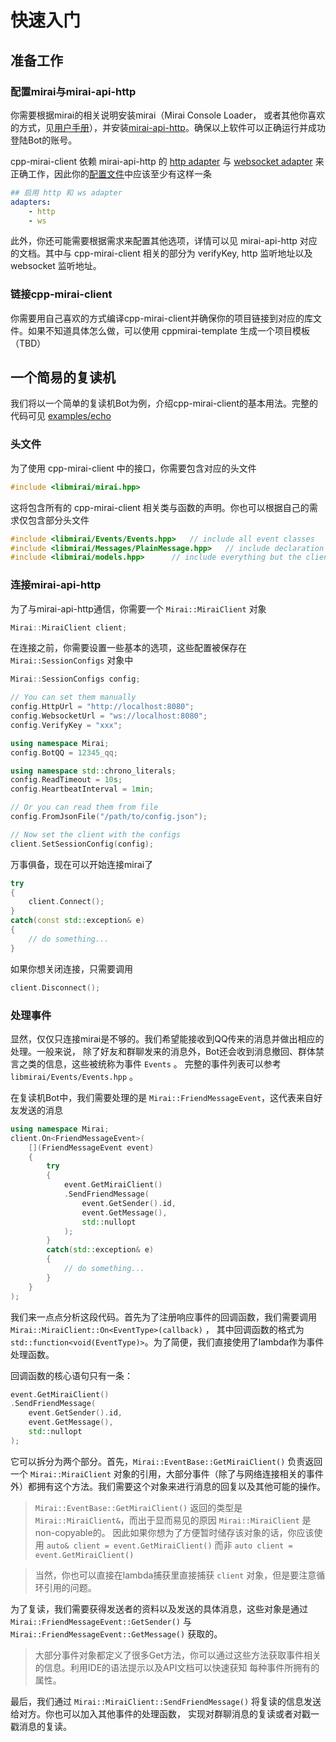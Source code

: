 # 快速入门

## 准备工作
### 配置mirai与mirai-api-http
你需要根据mirai的相关说明安装mirai（Mirai Console Loader， 或者其他你喜欢的方式，见[用户手册](https://github.com/mamoe/mirai/blob/dev/docs/UserManual.md)），并安装[mirai-api-http](https://github.com/project-mirai/mirai-api-http)。确保以上软件可以正确运行并成功登陆Bot的账号。

cpp-mirai-client 依赖 mirai-api-http 的 [http adapter](https://github.com/project-mirai/mirai-api-http/blob/master/docs/adapter/HttpAdapter.md) 与 [websocket adapter](https://github.com/project-mirai/mirai-api-http/blob/master/docs/adapter/WebsocketAdapter.md) 来正确工作，因此你的[配置文件](https://github.com/project-mirai/mirai-api-http#settingyml模板)中应该至少有这样一条
```yaml
## 启用 http 和 ws adapter
adapters:
    - http
    - ws
```
此外，你还可能需要根据需求来配置其他选项，详情可以见 mirai-api-http 对应的文档。其中与 cpp-mirai-client 相关的部分为
verifyKey, http 监听地址以及 websocket 监听地址。

### 链接cpp-mirai-client
你需要用自己喜欢的方式编译cpp-mirai-client并确保你的项目链接到对应的库文件。如果不知道具体怎么做，可以使用 cppmirai-template 
生成一个项目模板（TBD）

## 一个简易的复读机
我们将以一个简单的复读机Bot为例，介绍cpp-mirai-client的基本用法。完整的代码可见 [examples/echo](../examples/echo.cpp)

### 头文件
为了使用 cpp-mirai-client 中的接口，你需要包含对应的头文件
```cpp
#include <libmirai/mirai.hpp>
```
这将包含所有的 cpp-mirai-client 相关类与函数的声明。你也可以根据自己的需求仅包含部分头文件
```cpp
#include <libmirai/Events/Events.hpp>	// include all event classes
#include <libmirai/Messages/PlainMessage.hpp>	// include declaration for PlainMessage class only
#include <libmirai/models.hpp>		// include everything but the client
```

### 连接mirai-api-http
为了与mirai-api-http通信，你需要一个 `Mirai::MiraiClient` 对象
```cpp
Mirai::MiraiClient client;
```
在连接之前，你需要设置一些基本的选项，这些配置被保存在 `Mirai::SessionConfigs` 对象中
```cpp
Mirai::SessionConfigs config;

// You can set them manually
config.HttpUrl = "http://localhost:8080";
config.WebsocketUrl = "ws://localhost:8080";
config.VerifyKey = "xxx";

using namespace Mirai;
config.BotQQ = 12345_qq;

using namespace std::chrono_literals;
config.ReadTimeout = 10s;
config.HeartbeatInterval = 1min;

// Or you can read them from file
config.FromJsonFile("/path/to/config.json");

// Now set the client with the configs
client.SetSessionConfig(config);
```
万事俱备，现在可以开始连接mirai了
```cpp
try
{
	client.Connect();
}
catch(const std::exception& e)
{
	// do something...
}
```
如果你想关闭连接，只需要调用
```cpp
client.Disconnect();
```

### 处理事件
显然，仅仅只连接mirai是不够的。我们希望能接收到QQ传来的消息并做出相应的处理。一般来说，
除了好友和群聊发来的消息外，Bot还会收到消息撤回、群体禁言之类的信息，这些被统称为事件 `Events` 。
完整的事件列表可以参考 `libmirai/Events/Events.hpp` 。

在复读机Bot中，我们需要处理的是 `Mirai::FriendMessageEvent`，这代表来自好友发送的消息
```cpp
using namespace Mirai;
client.On<FriendMessageEvent>(
	[](FriendMessageEvent event)
	{
		try
		{
			event.GetMiraiClient()
			.SendFriendMessage(
				event.GetSender().id, 
				event.GetMessage(),
				std::nullopt
			);
		}
		catch(std::exception& e)
		{
			// do something...
		}
	}
);
```
我们来一点点分析这段代码。首先为了注册响应事件的回调函数，我们需要调用 `Mirai::MiraiClient::On<EventType>(callback)` ，
其中回调函数的格式为 `std::function<void(EventType)>`。为了简便，我们直接使用了lambda作为事件处理函数。

回调函数的核心语句只有一条：
```cpp
event.GetMiraiClient()
.SendFriendMessage(
	event.GetSender().id, 
	event.GetMessage(),
	std::nullopt
);
```
它可以拆分为两个部分。首先，`Mirai::EventBase::GetMiraiClient()` 负责返回一个 `Mirai::MiraiClient` 对象的引用，大部分事件（除了与网络连接相关的事件外）都拥有这个方法。我们需要这个对象来进行消息的回复以及其他可能的操作。

> `Mirai::EventBase::GetMiraiClient()` 返回的类型是 `Mirai::MiraiClient&`，而出于显而易见的原因 `Mirai::MiraiClient` 是non-copyable的。
> 因此如果你想为了方便暂时储存该对象的话，你应该使用 `auto& client = event.GetMiraiClient()` 而非 `auto client = event.GetMiraiClient()`

> 当然，你也可以直接在lambda捕获里直接捕获 `client` 对象，但是要注意循环引用的问题。

为了复读，我们需要获得发送者的资料以及发送的具体消息，这些对象是通过 `Mirai::FriendMessageEvent::GetSender()` 与
`Mirai::FriendMessageEvent::GetMessage()` 获取的。

> 大部分事件对象都定义了很多Get方法，你可以通过这些方法获取事件相关的信息。利用IDE的语法提示以及API文档可以快速获知
> 每种事件所拥有的属性。

最后，我们通过 `Mirai::MiraiClient::SendFriendMessage()` 将复读的信息发送给对方。你也可以加入其他事件的处理函数，
实现对群聊消息的复读或者对戳一戳消息的复读。
